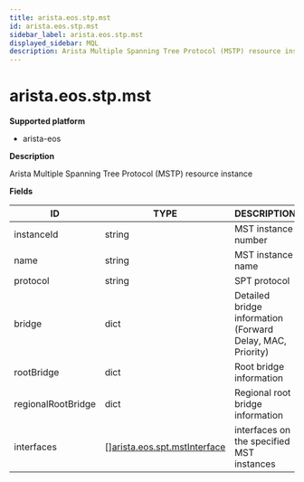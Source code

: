 ```yaml
---
title: arista.eos.stp.mst
id: arista.eos.stp.mst
sidebar_label: arista.eos.stp.mst
displayed_sidebar: MQL
description: Arista Multiple Spanning Tree Protocol (MSTP) resource instance
---
```


# arista.eos.stp.mst

**Supported platform**

- arista-eos

**Description**

Arista Multiple Spanning Tree Protocol (MSTP) resource instance

**Fields**

| ID                 | TYPE                                                                    | DESCRIPTION                                                |
| ------------------ | ----------------------------------------------------------------------- | ---------------------------------------------------------- |
| instanceId         | string                                                                  | MST instance number                                        |
| name               | string                                                                  | MST instance name                                          |
| protocol           | string                                                                  | SPT protocol                                               |
| bridge             | dict                                                                    | Detailed bridge information (Forward Delay, MAC, Priority) |
| rootBridge         | dict                                                                    | Root bridge information                                    |
| regionalRootBridge | dict                                                                    | Regional root bridge information                           |
| interfaces         | &#91;&#93;[arista.eos.spt.mstInterface](arista.eos.spt.mstinterface.md) | interfaces on the specified MST instances                  |
